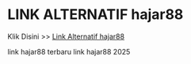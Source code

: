# LINK ALTERNATIF hajar88

Klik Disini >> <a href="https://linksto.pages.dev/">Link Alternatif hajar88 </a>

link hajar88 terbaru
link hajar88 2025